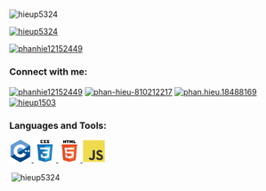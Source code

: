 <h1 align="center"></h1>
<h3 align="center"></h3>

<p align="left"> <img src="https://komarev.com/ghpvc/?username=hieup5324&label=Profile%20views&color=0e75b6&style=flat" alt="hieup5324" /> </p>

<p align="left"> <a href="https://github.com/ryo-ma/github-profile-trophy"><img src="https://github-profile-trophy.vercel.app/?username=hieup5324" alt="hieup5324" /></a> </p>

<p align="left"> <a href="https://twitter.com/phanhie12152449" target="blank"><img src="https://img.shields.io/twitter/follow/phanhie12152449?logo=twitter&style=for-the-badge" alt="phanhie12152449" /></a> </p>

<h3 align="left">Connect with me:</h3>
<p align="left">
<a href="https://twitter.com/phanhie12152449" target="blank"><img align="center" src="https://raw.githubusercontent.com/rahuldkjain/github-profile-readme-generator/master/src/images/icons/Social/twitter.svg" alt="phanhie12152449" height="30" width="40" /></a>
<a href="https://linkedin.com/in/phan-hieu-810212217" target="blank"><img align="center" src="https://raw.githubusercontent.com/rahuldkjain/github-profile-readme-generator/master/src/images/icons/Social/linked-in-alt.svg" alt="phan-hieu-810212217" height="30" width="40" /></a>
<a href="https://fb.com/phan.hieu.18488169" target="blank"><img align="center" src="https://raw.githubusercontent.com/rahuldkjain/github-profile-readme-generator/master/src/images/icons/Social/facebook.svg" alt="phan.hieu.18488169" height="30" width="40" /></a>
<a href="https://instagram.com/hieup1503" target="blank"><img align="center" src="https://raw.githubusercontent.com/rahuldkjain/github-profile-readme-generator/master/src/images/icons/Social/instagram.svg" alt="hieup1503" height="30" width="40" /></a>
</p>

<h3 align="left">Languages and Tools:</h3>
<p align="left"> <a href="https://www.w3schools.com/cpp/" target="_blank" rel="noreferrer"> <img src="https://raw.githubusercontent.com/devicons/devicon/master/icons/cplusplus/cplusplus-original.svg" alt="cplusplus" width="40" height="40"/> </a> <a href="https://www.w3schools.com/css/" target="_blank" rel="noreferrer"> <img src="https://raw.githubusercontent.com/devicons/devicon/master/icons/css3/css3-original-wordmark.svg" alt="css3" width="40" height="40"/> </a> <a href="https://www.w3.org/html/" target="_blank" rel="noreferrer"> <img src="https://raw.githubusercontent.com/devicons/devicon/master/icons/html5/html5-original-wordmark.svg" alt="html5" width="40" height="40"/> </a> <a href="https://developer.mozilla.org/en-US/docs/Web/JavaScript" target="_blank" rel="noreferrer"> <img src="https://raw.githubusercontent.com/devicons/devicon/master/icons/javascript/javascript-original.svg" alt="javascript" width="40" height="40"/> </a> </p>

<p>&nbsp;<img align="center" src="https://github-readme-stats.vercel.app/api?username=hieup5324&show_icons=true&locale=en" alt="hieup5324" /></p>
